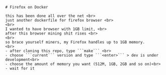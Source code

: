    # Firefox on Docker

    this has been done all over the net <br>
    just another dockerfile for firefox browser <br>
    <br>
    I wanted to have browser with 1GB limit, <br>
    after this browser mining shit rises <br>
    <br>
    so brace yourself miners, my Firefox handles up to 1GB memory.
    <br>
    - after cloning this repo, type ```make``` <br>
    - choose ```current``` version and type ```<enter>``` > dev is under development<br>
    - choose the amount of memory you want (512M, 1GB, 2GB and so on)<br>
    - wait for it